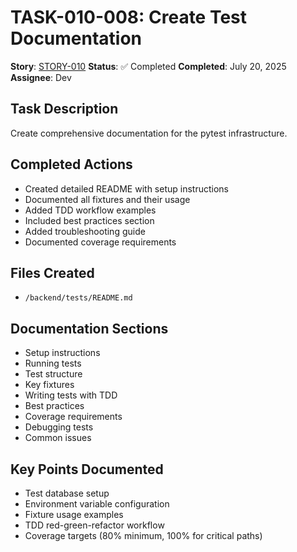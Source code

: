 # TASK-010-008: Create Test Documentation

**Story**: [STORY-010](../../stories/infrastructure/STORY-010-pytest-setup.md)
**Status**: ✅ Completed
**Completed**: July 20, 2025
**Assignee**: Dev

## Task Description

Create comprehensive documentation for the pytest infrastructure.

## Completed Actions

- Created detailed README with setup instructions
- Documented all fixtures and their usage
- Added TDD workflow examples
- Included best practices section
- Added troubleshooting guide
- Documented coverage requirements

## Files Created

- `/backend/tests/README.md`

## Documentation Sections

- Setup instructions
- Running tests
- Test structure
- Key fixtures
- Writing tests with TDD
- Best practices
- Coverage requirements
- Debugging tests
- Common issues

## Key Points Documented

- Test database setup
- Environment variable configuration
- Fixture usage examples
- TDD red-green-refactor workflow
- Coverage targets (80% minimum, 100% for critical paths)
